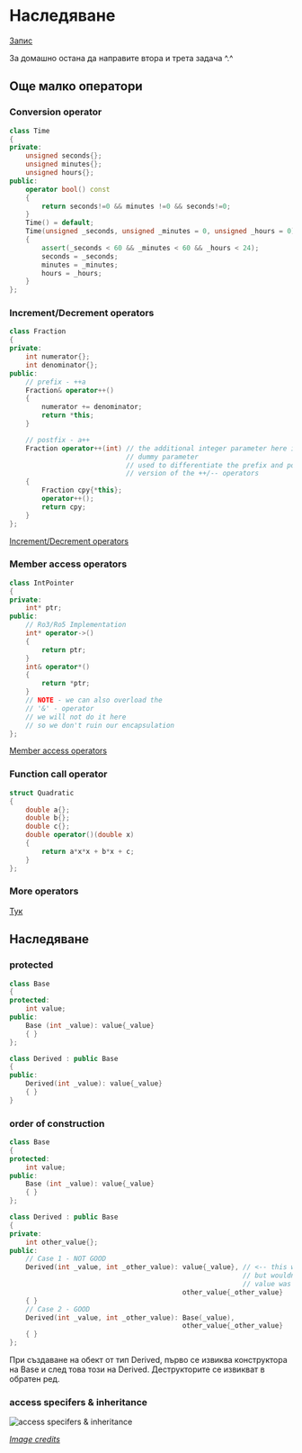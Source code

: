  # Наследяване
 
 [Запис](https://drive.google.com/file/d/1iYa7XANmvVgaKRQhlDufuIw41DrzTtRJ/view?usp=sharing) 

За домашно остана да направите втора и трета задача ^.^

## Още малко оператори
### Conversion operator
```c++
class Time
{
private:
    unsigned seconds{};
    unsigned minutes{};
    unsigned hours{};
public:
    operator bool() const
    {
        return seconds!=0 && minutes !=0 && seconds!=0;
    }
    Time() = default;
    Time(unsigned _seconds, unsigned _minutes = 0, unsigned _hours = 0)
    {
        assert(_seconds < 60 && _minutes < 60 && _hours < 24);
        seconds = _seconds;
        minutes = _minutes;
        hours = _hours;
    }  
};
```

### Increment/Decrement operators
```c++
class Fraction
{
private:
    int numerator{};
    int denominator{};
public:
    // prefix - ++a
    Fraction& operator++() 
    {
        numerator += denominator;
        return *this;
    }

    // postfix - a++
    Fraction operator++(int) // the additional integer parameter here is a 
                             // dummy parameter
                             // used to differentiate the prefix and postfix 
                             // version of the ++/-- operators
    {
        Fraction cpy{*this};
        operator++();
        return cpy;
    }
};
```
[Increment/Decrement operators](https://en.cppreference.com/w/cpp/language/operator_incdec)

### Member access operators
```c++
class IntPointer
{
private:
    int* ptr;
public:
    // Ro3/Ro5 Implementation
    int* operator->()
    {
        return ptr;
    }
    int& operator*()
    {
        return *ptr;  
    }
    // NOTE - we can also overload the
    // '&' - operator
    // we will not do it here
    // so we don't ruin our encapsulation
};
```
[Member access operators](https://en.cppreference.com/w/cpp/language/operator_member_access)

### Function call operator
```c++
struct Quadratic
{
    double a{};
    double b{};
    double c{};
    double operator()(double x)
    {
        return a*x*x + b*x + c;
    } 
};
```

### More operators
[Тук](https://en.cppreference.com/w/cpp/language/operators)

## Наследяване
### protected

```c++
class Base
{
protected:
    int value;
public:
    Base (int _value): value{_value}
    { }
};

class Derived : public Base
{
public: 
    Derived(int _value): value{_value}
    { }
}
```

### order of construction
```c++
class Base
{
protected:
    int value;
public:
    Base (int _value): value{_value}
    { }
};

class Derived : public Base
{
private:
    int other_value{};
public:
    // Case 1 - NOT GOOD
    Derived(int _value, int _other_value): value{_value}, // <-- this works
                                                          // but wouldn't work if
                                                          // value was const, for example
                                           other_value{_other_value} 
    { }
    // Case 2 - GOOD
    Derived(int _value, int _other_value): Base(_value),
                                           other_value{_other_value}
    { }
};
```

При създаване на обект от тип Derived, първо се извиква конструктора на Base и след това този на Derived.
Деструкторите се извикват в обратен ред.


### access specifers & inheritance

![access specifers & inheritance](https://z-p3-scontent.fpdv1-1.fna.fbcdn.net/v/t1.15752-9/176760796_255215846343541_6009060051701602976_n.png?_nc_cat=108&ccb=1-3&_nc_sid=ae9488&_nc_ohc=evrl4DvQ5nwAX_NIyKI&_nc_ht=z-p3-scontent.fpdv1-1.fna&oh=c8198d7c75be4431b391516ef076fe4f&oe=60A627F7)


*[Image credits](https://github.com/triffon/oop-2019-20/blob/master/exercises/2/10-inheritance/seminar-10.pdf)*   
